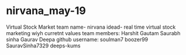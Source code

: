 # nirvana_may-19
Virtual Stock Market
team name- nirvana
idead- real time virtual stock marketing wiyh curretnt values
team members:
 Harshit Gautam
 Saurabh sinha
 Gaurav
 Deepa
github username:
 soulman7
 boozer99
 SauravSinha7329
 deeps-kums
